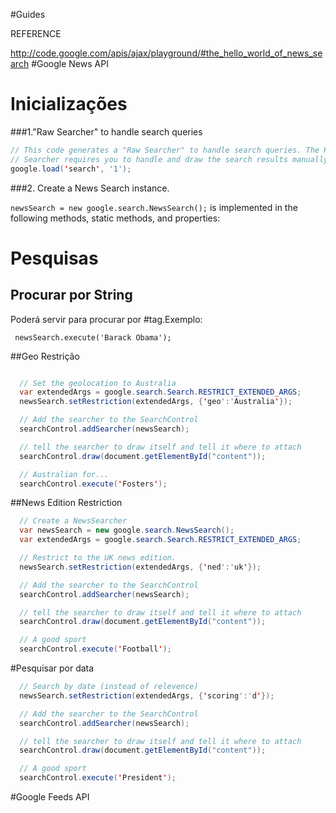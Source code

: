 #Guides 

REFERENCE

http://code.google.com/apis/ajax/playground/#the_hello_world_of_news_search
#Google News API

# Inicializações
###1."Raw Searcher" to handle search queries
```java
// This code generates a "Raw Searcher" to handle search queries. The Raw 
// Searcher requires you to handle and draw the search results manually.
google.load('search', '1');
```

###2. Create a News Search instance.
  
`newsSearch = new google.search.NewsSearch();` is implemented in the following methods, static methods, and properties:

# Pesquisas
## Procurar por String
Poderá servir para procurar por #tag.Exemplo:

` newsSearch.execute('Barack Obama');`

##Geo Restrição
```java

  // Set the geolocation to Australia
  var extendedArgs = google.search.Search.RESTRICT_EXTENDED_ARGS;
  newsSearch.setRestriction(extendedArgs, {'geo':'Australia'});

  // Add the searcher to the SearchControl
  searchControl.addSearcher(newsSearch);

  // tell the searcher to draw itself and tell it where to attach
  searchControl.draw(document.getElementById("content"));

  // Australian for...
  searchControl.execute('Fosters');
```

##News Edition Restriction
```java
  // Create a NewsSearcher
  var newsSearch = new google.search.NewsSearch();
  var extendedArgs = google.search.Search.RESTRICT_EXTENDED_ARGS;

  // Restrict to the UK news edition.
  newsSearch.setRestriction(extendedArgs, {'ned':'uk'});

  // Add the searcher to the SearchControl
  searchControl.addSearcher(newsSearch);

  // tell the searcher to draw itself and tell it where to attach
  searchControl.draw(document.getElementById("content"));

  // A good sport
  searchControl.execute('Football');
```

#Pesquisar por data

```Java
  // Search by date (instead of relevence)
  newsSearch.setRestriction(extendedArgs, {'scoring':'d'});

  // Add the searcher to the SearchControl
  searchControl.addSearcher(newsSearch);

  // tell the searcher to draw itself and tell it where to attach
  searchControl.draw(document.getElementById("content"));

  // A good sport
  searchControl.execute('President');
```


#Google Feeds API



